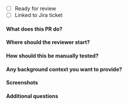 - [ ] Ready for review
- [ ] Linked to Jira ticket

#### What does this PR do?

#### Where should the reviewer start?

#### How should this be manually tested?

#### Any background context you want to provide?

#### Screenshots

#### Additional questions
